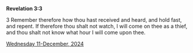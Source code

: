 **Revelation 3:3**

3 Remember therefore how thou hast received and heard, and hold fast, and repent. If therefore thou shalt not watch, I will come on thee as a thief, and thou shalt not know what hour I will come upon thee.

[Wednesday 11-December, 2024](https://getbible.net/kjv/Revelation/3/3)
